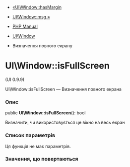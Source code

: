 - [«UI\Window::hasMargin](ui-window.hasmargin.md)
- [UI\Window::msg »](ui-window.msg.md)

- [PHP Manual](index.md)
- [UI\Window](class.ui-window.md)
- Визначення повного екрану

# UI\Window::isFullScreen

(UI 0.9.9)

UI\Window::isFullScreen — Визначення повного екрана

### Опис

public **UI\Window::isFullScreen**(): bool

Визначити, чи використовується це вікно на весь екран

### Список параметрів

Ця функція не має параметрів.

### Значення, що повертаються
